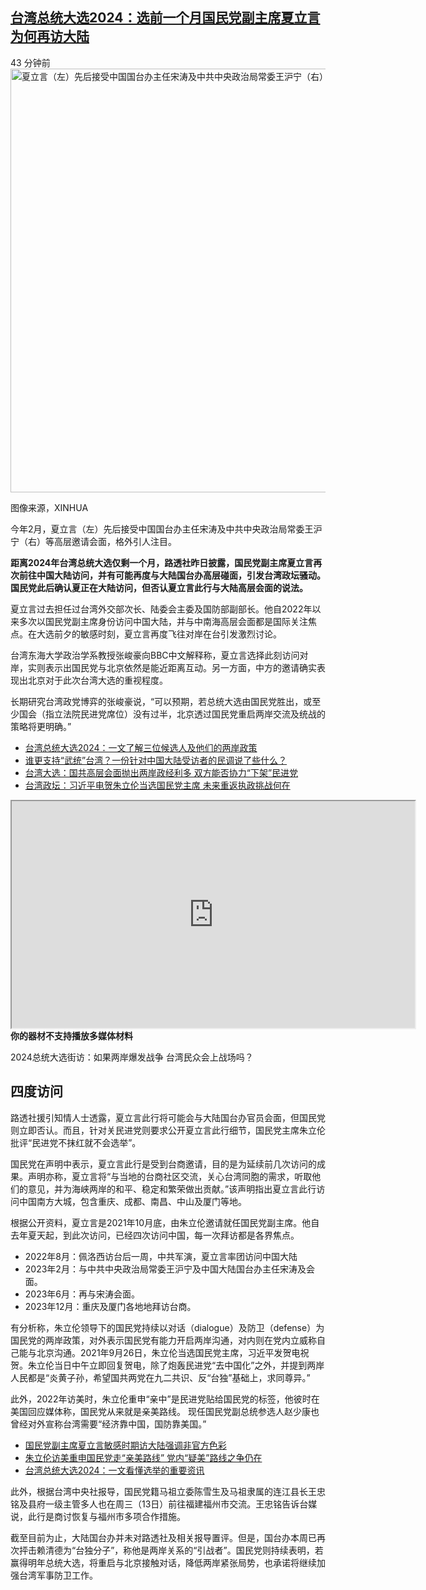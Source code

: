 <!--1702627982000-->
[台湾总统大选2024：选前一个月国民党副主席夏立言为何再访大陆](https://www.bbc.com/zhongwen/simp/chinese-news-67725160)
------

<main role="main"><div></div><div><time dateTime="2023-12-15">43 分钟前</time></div><div><div><picture><img src="https://images.weserv.nl/?url=ichef.bbci.co.uk/news/640/cpsprodpb/91FF/production/_128657373_andrew_hsia_xinhua.jpg" srcSet="https://ichef.bbci.co.uk/news/240/cpsprodpb/91FF/production/_128657373_andrew_hsia_xinhua.jpg 240w, https://ichef.bbci.co.uk/news/320/cpsprodpb/91FF/production/_128657373_andrew_hsia_xinhua.jpg 320w, https://ichef.bbci.co.uk/news/480/cpsprodpb/91FF/production/_128657373_andrew_hsia_xinhua.jpg 480w, https://ichef.bbci.co.uk/news/624/cpsprodpb/91FF/production/_128657373_andrew_hsia_xinhua.jpg 624w, https://ichef.bbci.co.uk/news/800/cpsprodpb/91FF/production/_128657373_andrew_hsia_xinhua.jpg 800w" sizes="(min-width: 1008px) 645px, 100vw" alt="夏立言（左）先后接受中国国台办主任宋涛及中共中央政治局常委王沪宁（右）等高层邀请会面，格外引人注目（2023年2月10日）。" width="976" height="678"/></picture><p role="text"><span>图像来源，</span><span>XINHUA</span></p></div><p>今年2月，夏立言（左）先后接受中国国台办主任宋涛及中共中央政治局常委王沪宁（右）等高层邀请会面，格外引人注目。</p></span></div><div><p><b>距离2024年台湾总统大选仅剩一个月，路透社昨日披露，国民党副主席夏立言再次前往中国大陆访问，并有可能再度与大陆国台办高层碰面，引发台湾政坛骚动。国民党此后确认夏正在大陆访问，但否认夏立言此行与大陆高层会面的说法。</b></p></div><div><p>夏立言过去担任过台湾外交部次长、陆委会主委及国防部副部长。他自2022年以来多次以国民党副主席身份访问中国大陆，并与中南海高层会面都是国际关注焦点。在大选前夕的敏感时刻，夏立言再度飞往对岸在台引发激烈讨论。</p></div><div><p>台湾东海大学政治学系教授张峻豪向BBC中文解释称，夏立言选择此刻访问对岸，实则表示出国民党与北京依然是能近距离互动。另一方面，中方的邀请确实表现出北京对于此次台湾大选的重视程度。</p></div><div><p>长期研究台湾政党博弈的张峻豪说，“可以预期，若总统大选由国民党胜出，或至少国会（指立法院民进党席位）没有过半，北京透过国民党重启两岸交流及统战的策略将更明确。”</p></div><section aria-label="广告 2" aria-hidden="true" role="region" data-e2e="advertisement"><div id="dotcom-mpu"></div></section><div><ul role="list"><li role="listitem"><a href="/zhongwen/simp/chinese-news-66945816">台湾总统大选2024：一文了解三位候选人及他们的两岸政策</a></li><li role="listitem"><a href="/zhongwen/simp/chinese-news-65745337">谁更支持“武统”台湾？一份针对中国大陆受访者的民调说了些什么？</a></li><li role="listitem"><a href="/zhongwen/simp/chinese-news-64661329">台湾大选：国共高层会面抛出两岸政经利多 双方能否协力“下架”民进党</a></li><li role="listitem"><a href="/zhongwen/simp/chinese-news-58697518">台湾政坛：习近平电贺朱立伦当选国民党主席   未来重返执政挑战何在</a></li></ul></div><div><div><div data-e2e="media-player"><iframe src="https://www.bbc.com/ws/av-embeds/cps/zhongwen/simp/chinese-news-67725160/p0gvd079/zh-hans" title="多媒体播放器" allow="autoplay" scrolling="no" loading="lazy" allowfullscreen="" width="645.25" height="362.953125"></iframe><noscript><div><img alt="" src="https://images.weserv.nl/?url=ichef.bbci.co.uk/images/ic/512xn/p0gvd086.jpg" srcSet="https://ichef.bbci.co.uk/images/ic/240xn/p0gvd086.jpg 240w, https://ichef.bbci.co.uk/images/ic/320xn/p0gvd086.jpg 320w, https://ichef.bbci.co.uk/images/ic/480xn/p0gvd086.jpg 480w, https://ichef.bbci.co.uk/images/ic/624xn/p0gvd086.jpg 624w, https://ichef.bbci.co.uk/images/ic/800xn/p0gvd086.jpg 800w" aria-hidden="true"/><div><strong>你的器材不支持播放多媒体材料</strong></div></div></noscript></div><p>2024总统大选街访：如果两岸爆发战争 台湾民众会上战场吗？</p></span></div></div><div><h2 id="四度访问" tabindex="-1">四度访问</h2></div><div><p>路透社援引知情人士透露，夏立言此行将可能会与大陆国台办官员会面，但国民党则立即否认。而且，针对关民进党则要求公开夏立言此行细节，国民党主席朱立伦批评“民进党不抹红就不会选举”。</p></div><div><p>国民党在声明中表示，夏立言此行是受到台商邀请，目的是为延续前几次访问的成果。声明亦称，夏立言将“与当地的台商社区交流，关心台湾同胞的需求，听取他们的意见，并为海峡两岸的和平、稳定和繁荣做出贡献。”该声明指出夏立言此行访问中国南方大城，包含重庆、成都、南昌、中山及厦门等地。</p></div><div><p>根据公开资料，夏立言是2021年10月底，由朱立伦邀请就任国民党副主席。他自去年夏天起，到此次访问，已经四次访问中国，每一次拜访都是各界焦点。</p></div><div><ul role="list"><li role="listitem">2022年8月：佩洛西访台后一周，中共军演，夏立言率团访问中国大陆</li><li role="listitem">2023年2月：与​​​​中共中央政治局常委王沪宁及中国大陆国台办主任宋涛及会面。</li><li role="listitem">2023年6月：再与宋涛会面。</li><li role="listitem">2023年12月：重庆及厦门各地地拜访台商。</li></ul></div><div><p>有分析称，朱立伦领导下的国民党持续以对话（dialogue）及防卫（defense）为国民党的两岸政策，对外表示国民党有能力开启两岸沟通，对内则在党内立威称自己能与北京沟通。2021年9月26日，朱立伦当选国民党主席，习近平发贺电祝贺。朱立伦当日中午立即回复贺电，除了炮轰民进党“去中国化”之外，并提到两岸人民都是“炎黄子孙，希望国共两党在九二共识、反“台独”基础上，求同尊异。”</p></div><div><p>此外，2022年访美时，朱立伦重申“亲中”是民进党贴给国民党的标签，他彼时在美国回应媒体称，国民党从来就是亲美路线。 现任国民党副总统参选人赵少康也曾经对外宣称台湾需要“经济靠中国，国防靠美国。”</p></div><div><ul role="list"><li role="listitem"><a href="/zhongwen/simp/chinese-news-62503851">国民党副主席夏立言敏感时期访大陆强调非官方色彩</a></li><li role="listitem"><a href="/zhongwen/simp/world-61717640">朱立伦访美重申国民党走“亲美路线” 党内“疑美”路线之争仍在</a></li><li role="listitem"><a href="/zhongwen/simp/chinese-news-66934274">台湾总统大选2024：一文看懂选举的重要资讯</a></li></ul></div><div><p>此外，根据台湾中央社报导，​​国民党籍马祖立委陈雪生及马祖隶属的连江县长王忠铭及县府一级主管多人也在周三（13日）前往福建福州市交流。王忠铭告诉台媒说，此行是商讨恢复与福州市多项合作措施。</p></div><div><p>截至目前为止，大陆国台办并未对路透社及相关报导置评。但是，国台办本周已再次抨击赖清德为“台独分子”，称他是两岸关系的“引战者”。国民党则持续表明，若赢得明年总统大选，将重启与北京接触对话，降低两岸紧张局势，也承诺将继续加强台湾军事防卫工作。</p></div></main>
